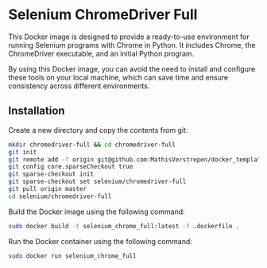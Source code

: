 # Selenium ChromeDriver Full

This Docker image is designed to provide a ready-to-use environment for running Selenium programs with Chrome in Python. It includes Chrome, the ChromeDriver executable, and an initial Python program.

By using this Docker image, you can avoid the need to install and configure these tools on your local machine, which can save time and ensure consistency across different environments.


## Installation

Create a new directory and copy the contents from git:

```bash
mkdir chromedriver-full && cd chromedriver-full
git init
git remote add -f origin git@github.com:MathisVerstrepen/docker_templates.git
git config core.sparseCheckout true
git sparse-checkout init
git sparse-checkout set selenium/chromedriver-full
git pull origin master
cd selenium/chromedriver-full
```

Build the Docker image using the following command:
```bash
sudo docker build -t selenium_chrome_full:latest -f .dockerfile .
```

Run the Docker container using the following command:
```bash
sudo docker run selenium_chrome_full
```